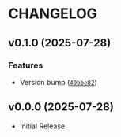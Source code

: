 # CHANGELOG

<!-- version list -->

## v0.1.0 (2025-07-28)

### Features

- Version bump
  ([`49bbe82`](https://github.com/sermore/beets-scribe/commit/49bbe82185e44cf0a7d3b70fbaea315f79a73cae))


## v0.0.0 (2025-07-28)

- Initial Release
